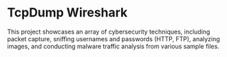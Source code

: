 # TcpDump Wireshark
This project showcases an array of cybersecurity techniques, including packet capture, sniffing usernames and passwords (HTTP, FTP), analyzing images, and conducting malware traffic analysis from various sample files.
